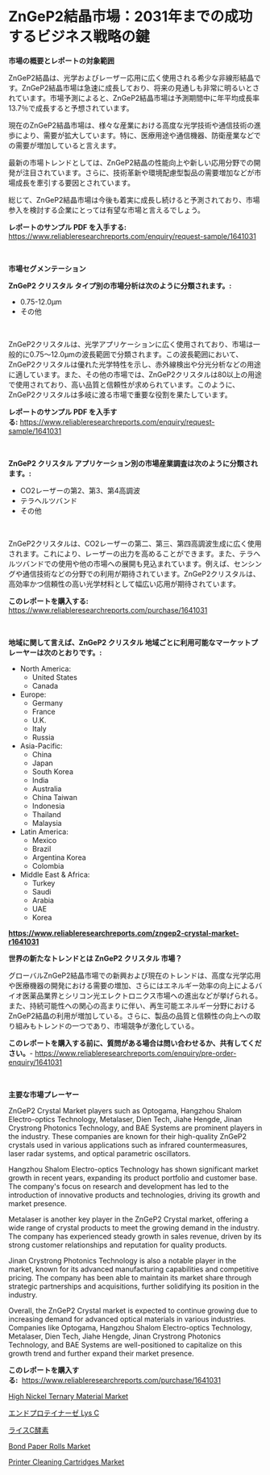 <p><h1>ZnGeP2結晶市場：2031年までの成功するビジネス戦略の鍵</h1></p><p><strong>市場の概要とレポートの対象範囲</strong></p>
<p><p>ZnGeP2結晶は、光学およびレーザー応用に広く使用される希少な非線形結晶です。ZnGeP2結晶市場は急速に成長しており、将来の見通しも非常に明るいとされています。市場予測によると、ZnGeP2結晶市場は予測期間中に年平均成長率13.7％で成長すると予想されています。</p><p>現在のZnGeP2結晶市場は、様々な産業における高度な光学技術や通信技術の進歩により、需要が拡大しています。特に、医療用途や通信機器、防衛産業などでの需要が増加していると言えます。</p><p>最新の市場トレンドとしては、ZnGeP2結晶の性能向上や新しい応用分野での開発が注目されています。さらに、技術革新や環境配慮型製品の需要増加などが市場成長を牽引する要因とされています。</p><p>総じて、ZnGeP2結晶市場は今後も着実に成長し続けると予測されており、市場参入を検討する企業にとっては有望な市場と言えるでしょう。</p></p>
<p><strong>レポートのサンプル PDF を入手する:</strong> <a href="https://www.reliableresearchreports.com/enquiry/request-sample/1641031">https://www.reliableresearchreports.com/enquiry/request-sample/1641031</a></p>
<p>&nbsp;</p>
<p><strong>市場セグメンテーション</strong></p>
<p><strong>ZnGeP2 クリスタル タイプ別の市場分析は次のように分類されます。:</strong></p>
<p><ul><li>0.75-12.0μm</li><li>その他</li></ul></p>
<p>&nbsp;</p>
<p><p>ZnGeP2クリスタルは、光学アプリケーションに広く使用されており、市場は一般的に0.75〜12.0μmの波長範囲で分類されます。この波長範囲において、ZnGeP2クリスタルは優れた光学特性を示し、赤外線検出や分光分析などの用途に適しています。また、その他の市場では、ZnGeP2クリスタルは80以上の用途で使用されており、高い品質と信頼性が求められています。このように、ZnGeP2クリスタルは多岐に渡る市場で重要な役割を果たしています。</p></p>
<p><strong>レポートのサンプル PDF を入手する:</strong>&nbsp;<a href="https://www.reliableresearchreports.com/enquiry/request-sample/1641031">https://www.reliableresearchreports.com/enquiry/request-sample/1641031</a></p>
<p>&nbsp;</p>
<p><strong> ZnGeP2 クリスタル アプリケーション別の市場産業調査は次のように分類されます。:</strong></p>
<p><ul><li>CO2レーザーの第2、第3、第4高調波</li><li>テラヘルツバンド</li><li>その他</li></ul></p>
<p>&nbsp;</p>
<p><p>ZnGeP2クリスタルは、CO2レーザーの第二、第三、第四高調波生成に広く使用されます。これにより、レーザーの出力を高めることができます。また、テラヘルツバンドでの使用や他の市場への展開も見込まれています。例えば、センシングや通信技術などの分野での利用が期待されています。ZnGeP2クリスタルは、高効率かつ信頼性の高い光学材料として幅広い応用が期待されています。</p></p>
<p><strong>このレポートを購入する:</strong>&nbsp; <a href="https://www.reliableresearchreports.com/purchase/1641031">https://www.reliableresearchreports.com/purchase/1641031</a></p>
<p>&nbsp;</p>
<p><strong>地域に関して言えば、ZnGeP2 クリスタル 地域ごとに利用可能なマーケットプレーヤーは次のとおりです。:</strong></p>
<p><ul>
    <li>
        North America:
        <ul>
            <li>United States</li>
            <li>Canada</li>
        </ul>
    </li>
    <li>
        Europe:
        <ul>
            <li>Germany</li>
            <li>France</li>
            <li>U.K.</li>
            <li>Italy</li>
            <li>Russia</li>
        </ul>
    </li>
    <li>
        Asia-Pacific:
        <ul>
            <li>China</li>
            <li>Japan</li>
            <li>South Korea</li>
            <li>India</li>
            <li>Australia</li>
            <li>China Taiwan</li>
            <li>Indonesia</li>
            <li>Thailand</li>
            <li>Malaysia</li>
        </ul>
    </li>
    <li>
        Latin America:
        <ul>
            <li>Mexico</li>
            <li>Brazil</li>
            <li>Argentina Korea</li>
            <li>Colombia</li>
        </ul>
    </li>
    <li>
        Middle East & Africa:
        <ul>
            <li>Turkey</li>
            <li>Saudi</li>
            <li>Arabia</li>
            <li>UAE</li>
            <li>Korea</li>
        </ul>
    </li>
    </ul></p>
<p><strong><a href="https://www.reliableresearchreports.com/zngep2-crystal-market-r1641031">https://www.reliableresearchreports.com/zngep2-crystal-market-r1641031</a></strong>&nbsp;</p>
<p><strong>世界の新たなトレンドとは ZnGeP2 クリスタル 市場？</strong></p>
<p><p>グローバルZnGeP2結晶市場での新興および現在のトレンドは、高度な光学応用や医療機器の開発における需要の増加、さらにはエネルギー効率の向上によるバイオ医薬品業界とシリコン光エレクトロニクス市場への進出などが挙げられる。また、持続可能性への関心の高まりに伴い、再生可能エネルギー分野におけるZnGeP2結晶の利用が増加している。さらに、製品の品質と信頼性の向上への取り組みもトレンドの一つであり、市場競争が激化している。</p></p>
<p><strong>このレポートを購入する前に、質問がある場合は問い合わせるか、共有してください。</strong>- <a href="https://www.reliableresearchreports.com/enquiry/pre-order-enquiry/1641031">https://www.reliableresearchreports.com/enquiry/pre-order-enquiry/1641031</a></p>
<p>&nbsp;</p>
<p><strong>主要な市場プレーヤー</strong></p>
<p><p>ZnGeP2 Crystal Market players such as Optogama, Hangzhou Shalom Electro-optics Technology, Metalaser, Dien Tech, Jiahe Hengde, Jinan Crystrong Photonics Technology, and BAE Systems are prominent players in the industry. These companies are known for their high-quality ZnGeP2 crystals used in various applications such as infrared countermeasures, laser radar systems, and optical parametric oscillators.</p><p>Hangzhou Shalom Electro-optics Technology has shown significant market growth in recent years, expanding its product portfolio and customer base. The company's focus on research and development has led to the introduction of innovative products and technologies, driving its growth and market presence.</p><p>Metalaser is another key player in the ZnGeP2 Crystal market, offering a wide range of crystal products to meet the growing demand in the industry. The company has experienced steady growth in sales revenue, driven by its strong customer relationships and reputation for quality products.</p><p>Jinan Crystrong Photonics Technology is also a notable player in the market, known for its advanced manufacturing capabilities and competitive pricing. The company has been able to maintain its market share through strategic partnerships and acquisitions, further solidifying its position in the industry.</p><p>Overall, the ZnGeP2 Crystal market is expected to continue growing due to increasing demand for advanced optical materials in various industries. Companies like Optogama, Hangzhou Shalom Electro-optics Technology, Metalaser, Dien Tech, Jiahe Hengde, Jinan Crystrong Photonics Technology, and BAE Systems are well-positioned to capitalize on this growth trend and further expand their market presence.</p></p>
<p><strong>このレポートを購入する:</strong>&nbsp;&nbsp;<a href="https://www.reliableresearchreports.com/purchase/1641031">https://www.reliableresearchreports.com/purchase/1641031</a></p>
<p><p><a href="https://github.com/arionmp/Market-Research-Report-List-3/blob/main/high-nickel-ternary-material-market.md">High Nickel Ternary Material Market</a></p><p><a href="https://github.com/TerrellConn/Market-Research-Report-List-1/blob/main/509475365260.md">エンドプロテイナーゼ Lys C</a></p><p><a href="https://github.com/mohamedbakry57/Market-Research-Report-List-3/blob/main/263568065261.md">ライスC酵素</a></p><p><a href="https://issuu.com/reportprime-2/docs/bond-paper-rolls-market-size-2030.pptx">Bond Paper Rolls Market</a></p><p><a href="https://issuu.com/reportprime-2/docs/printer-cleaning-cartridges-market-size-2030.pptx">Printer Cleaning Cartridges Market</a></p></p>